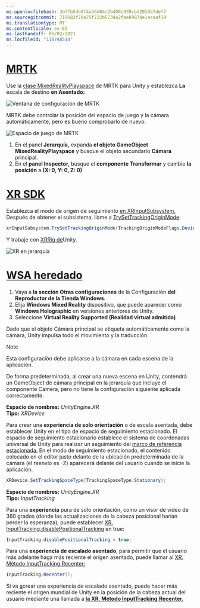 ```yaml
---
ms.openlocfilehash: 3bffb5db8f4a36d04c2b408c939cbd2010a7def7
ms.sourcegitcommit: 719682f70a75f732b573442fae8987be1acaaf19
ms.translationtype: MT
ms.contentlocale: es-ES
ms.lasthandoff: 06/02/2021
ms.locfileid: "110748510"
---
```

# <a name="mrtk"></a>[MRTK](#tab/mrtk)
<!-- NEVER CHANGE THE ABOVE LINE! -->

Use la [clase MixedRealityPlayspace](/dotnet/api/microsoft.mixedreality.toolkit.mixedrealityplayspace) de MRTK para Unity y establezca **La** escala de destino **en Asentado:**

![Ventana de configuración de MRTK](../../images/mrtk-target-scale.png)

MRTK debe controlar la posición del espacio de juego y la cámara automáticamente, pero es bueno comprobarlo de nuevo:

![Espacio de juego de MRTK](../../images/mrtk-playspace.png)

1. En el panel **Jerarquía,** expanda **el objeto GameObject MixedRealityPlayspace** y busque el objeto secundario **Cámara** principal.
2. En el **panel Inspector,** busque el **componente Transformar** y cambie **la posición** a **(X: 0, Y: 0, Z: 0)**

# <a name="xr-sdk"></a>[XR SDK](#tab/xr)
<!-- NEVER CHANGE THE ABOVE LINE! -->

Establezca el modo de origen de seguimiento [en XRInputSubsystem.](https://docs.unity3d.com/Documentation/ScriptReference/XR.XRInputSubsystem.html) Después de obtener el subsistema, llame a [TrySetTrackingOriginMode](https://docs.unity3d.com/Documentation/ScriptReference/XR.XRInputSubsystem.TrySetTrackingOriginMode.html):

```cs
xrInputSubsystem.TrySetTrackingOriginMode(TrackingOriginModeFlags.Device);
```

Y trabaje con [XRRig de](https://docs.unity3d.com/Manual/configuring-project-for-xr.html)Unity.

![XR en jerarquía](../../images/xrsdk-xrrig.png)

# <a name="legacy-wsa"></a>[WSA heredado](#tab/wsa)
<!-- NEVER CHANGE THE ABOVE LINE! -->

1. Vaya a **la sección Otras configuraciones** de la Configuración **del Reproductor de la Tienda Windows.**
2. Elija **Windows Mixed Reality** dispositivo, que puede aparecer como **Windows Holographic** en versiones anteriores de Unity.
3. Seleccione **Virtual Reality Supported (Realidad virtual admitida)**

Dado que el objeto Cámara principal se etiqueta automáticamente como la cámara, Unity impulsa todo el movimiento y la traducción.

>[!NOTE]
>Esta configuración debe aplicarse a la cámara en cada escena de la aplicación.
>
>De forma predeterminada, al crear una nueva escena en Unity, contendrá un GameObject de cámara principal en la jerarquía que incluye el componente Camera, pero no tiene la configuración siguiente aplicada correctamente.

**Espacio de nombres:** *UnityEngine.XR*<br>
**Tipo:** *XRDevice*

Para crear una **experiencia de solo orientación** o de escala asentada, debe establecer Unity en el tipo de espacio de seguimiento estacionado.  El espacio de seguimiento estacionario establece el sistema de coordenadas universal de Unity para realizar un seguimiento del [marco de referencia estacionada.](../../../../design/coordinate-systems.md#spatial-coordinate-systems) En el modo de seguimiento estacionado, el contenido colocado en el editor justo delante de la ubicación predeterminada de la cámara (el reenvío es -Z) aparecerá delante del usuario cuando se inicie la aplicación.

```cs
XRDevice.SetTrackingSpaceType(TrackingSpaceType.Stationary);
```

**Espacio de nombres:** *UnityEngine.XR*<br>
**Tipo:** *InputTracking*

Para una **experiencia** pura de solo orientación, como un visor de vídeo de 360 grados (donde las actualizaciones de la cabeza posicional harían perder la esperanza), puede establecer [XR. InputTracking.disablePositionalTracking](https://docs.unity3d.com/ScriptReference/XR.InputTracking-disablePositionalTracking.html) en true:

```cs
InputTracking.disablePositionalTracking = true;
```

Para una **experiencia de escalado asentado**, para permitir que el usuario más adelante haga más reciente el origen asentado, puede llamar al [XR. Método InputTracking.Recenter:](https://docs.unity3d.com/ScriptReference/XR.InputTracking.Recenter.html)

```cs
InputTracking.Recenter();
```

Si va [a](../../../../design/coordinate-systems.md)crear una experiencia de escalado asentado, puede hacer más reciente el origen mundial de Unity en la posición de la cabeza actual del usuario mediante una llamada a **[la XR. Método InputTracking.Recenter.](https://docs.unity3d.com/ScriptReference/XR.InputTracking.Recenter.html)**